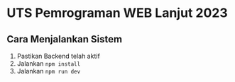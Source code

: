 # UTS Pemrograman WEB Lanjut 2023

## Cara Menjalankan Sistem

1. Pastikan Backend telah aktif
2. Jalankan `npm install`
3. Jalankan `npm run dev`

